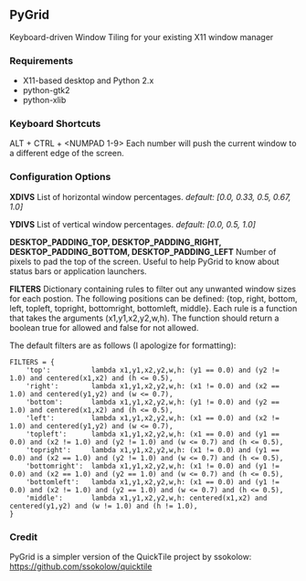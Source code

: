 ## PyGrid ##
Keyboard-driven Window Tiling for your existing X11 window manager

### Requirements ###
* X11-based desktop and Python 2.x
* python-gtk2
* python-xlib

### Keyboard Shortcuts ###
ALT + CTRL + &lt;NUMPAD 1-9&gt;
Each number will push the current window to a different edge of the screen.

### Configuration Options ###

**XDIVS**
List of horizontal window percentages. *default: [0.0, 0.33, 0.5, 0.67, 1.0]*

**YDIVS**
List of vertical window percentages. *default: [0.0, 0.5, 1.0]*

**DESKTOP_PADDING_TOP, DESKTOP_PADDING_RIGHT,
  DESKTOP_PADDING_BOTTOM, DESKTOP_PADDING_LEFT**
Number of pixels to pad the top of the screen. Useful to help PyGrid to know about status bars or application launchers.

**FILTERS**
Dictionary containing rules to filter out any unwanted window sizes for each postion.  The following positions can be defined: {top, right, bottom, left, topleft, topright, bottomright, bottomleft, middle}. Each rule is a function that takes the arguments (x1,y1,x2,y2,w,h).  The function should return a boolean true for allowed and false for not allowed.

The default filters are as follows (I apologize for formatting):

    FILTERS = {
        'top':          lambda x1,y1,x2,y2,w,h: (y1 == 0.0) and (y2 != 1.0) and centered(x1,x2) and (h <= 0.5),
        'right':        lambda x1,y1,x2,y2,w,h: (x1 != 0.0) and (x2 == 1.0) and centered(y1,y2) and (w <= 0.7),
        'bottom':       lambda x1,y1,x2,y2,w,h: (y1 != 0.0) and (y2 == 1.0) and centered(x1,x2) and (h <= 0.5),
        'left':         lambda x1,y1,x2,y2,w,h: (x1 == 0.0) and (x2 != 1.0) and centered(y1,y2) and (w <= 0.7),
        'topleft':      lambda x1,y1,x2,y2,w,h: (x1 == 0.0) and (y1 == 0.0) and (x2 != 1.0) and (y2 != 1.0) and (w <= 0.7) and (h <= 0.5),
        'topright':     lambda x1,y1,x2,y2,w,h: (x1 != 0.0) and (y1 == 0.0) and (x2 == 1.0) and (y2 != 1.0) and (w <= 0.7) and (h <= 0.5),
        'bottomright':  lambda x1,y1,x2,y2,w,h: (x1 != 0.0) and (y1 != 0.0) and (x2 == 1.0) and (y2 == 1.0) and (w <= 0.7) and (h <= 0.5),
        'bottomleft':   lambda x1,y1,x2,y2,w,h: (x1 == 0.0) and (y1 != 0.0) and (x2 != 1.0) and (y2 == 1.0) and (w <= 0.7) and (h <= 0.5),
        'middle':       lambda x1,y1,x2,y2,w,h: centered(x1,x2) and centered(y1,y2) and (w != 1.0) and (h != 1.0),
    }

### Credit ###
PyGrid is a simpler version of the QuickTile project by ssokolow:
https://github.com/ssokolow/quicktile